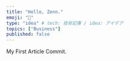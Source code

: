 ```yaml
---
title: "Hello, Zenn."
emoji: "👻"
type: "idea" # tech: 技術記事 / idea: アイデア
topics: ["Business"]
published: false
---
```


My First Article Commit.
